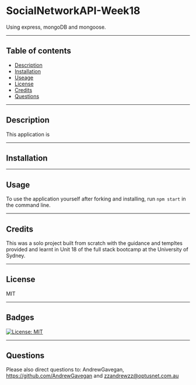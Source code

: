 # SocialNetworkAPI-Week18
Using express, mongoDB and mongoose.

---
## Table of contents
* [Description](#Description)
* [Installation](Installation)
* [Useage](Usage)
* [License](License)
* [Credits](Credits)
* [Questions](Questions)
---
## Description
This application is  

---
## Installation


---
## Usage 
To use the application yourself after forking and installing, run `npm start` in the command line.  

---
## Credits 
This was a solo project built from scratch with the guidance and templtes provided and learnt in Unit 18 of the full stack bootcamp at the University of Sydney.

---
## License

MIT 

---
## Badges


[![License: MIT](https://img.shields.io/badge/License-MIT-yellow.svg)](https://opensource.org/licenses/MIT)

---
## Questions

Please also direct questions to: AndrewGavegan, https://github.com/AndrewGavegan and zzandrewzz@optusnet.com.au